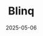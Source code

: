 ---  
layout: startup_page  
title: "Blinq"  
id: "blinq.me"  
permalink: "/blinqblinq.me05062025/"  
website: "https://blinq.me/"  
funding_round: "Series A"  
funding_amount: "$25M"  
investors: "Touring Capital, Blackbird Ventures, Square Peg Capital, HubSpot Ventures"  
about: "Blinq is a digital business card platform that helps professionals connect instantly and stay top of mind. It allows users to create personalized digital business cards and share them instantly via various methods. Blinq aims to be the connective tissue for modern relationships by capturing the first moments of connection between two people and managing them effectively."  
markets: "Software"  
hq: "Melbourne, Victoria, Australia"  
founded_year: "2023"  
linkedin: "https://www.linkedin.com/company/blinq-io"  
twitter: ""  
instagram: ""  
facebook: ""  
crunchbase: "https://www.crunchbase.com/organization/blinqio"  
pitchbook: ""  

date_display: "06-May-2025"  
date: "2025-05-06"

# SEO Optimization  
meta_title: "Blinq - Series A Funding ($25M)"  
meta_description: "Blinq, Blinq is a digital business card platform that helps professionals connect instantly and stay top of mind. It allows users to create personalized digi..."  
meta_keywords: "Blinq, Software, Series A funding"  
canonical_url: "https://startup.projectstartups.com/blinqblinq.me05062025/"  
---